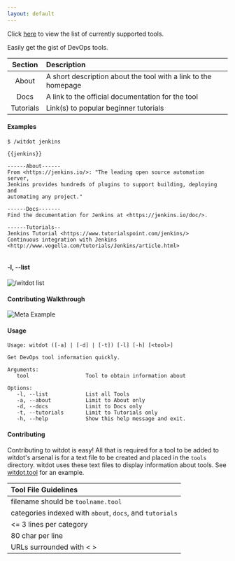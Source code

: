 ```yaml
---
layout: default
---
```


Click [here](tools) to view the list of currently supported tools.

Easily get the gist of DevOps tools.    
  
| Section | Description |
| :---:     |     :---      |
| About     | A short description about the tool with a link to the homepage |
| Docs      | A link to the official documentation for the tool |
| Tutorials | Link(s) to popular beginner tutorials |

#### Examples  
```
$ /witdot jenkins

{{jenkins}}

------About------
From <https://jenkins.io/>: "The leading open source automation server,
Jenkins provides hundreds of plugins to support building, deploying and
automating any project."

------Docs-------
Find the documentation for Jenkins at <https://jenkins.io/doc/>.

------Tutorials--
Jenkins Tutorial <https://www.tutorialspoint.com/jenkins/>
Continuous integration with Jenkins
<http://www.vogella.com/tutorials/Jenkins/article.html>


```  
  
#### -l, --list
![/witdot list](https://shanemacbride.github.io/misc/list.gif)  

#### Contributing Walkthrough  
![Meta Example](https://shanemacbride.github.io/misc/witdotWalkthrough.gif)  
  
#### Usage
```
Usage: witdot ([-a] | [-d] | [-t]) [-l] [-h] [<tool>]

Get DevOps tool information quickly.

Arguments:
   tool                  Tool to obtain information about

Options:
   -l, --list            List all Tools
   -a, --about           Limit to About only
   -d, --docs            Limit to Docs only
   -t, --tutorials       Limit to Tutorials only
   -h, --help            Show this help message and exit.
```
  
#### Contributing
Contributing to witdot is easy! All that is required for a tool to be added to witdot's arsenal is for a text file to be created and placed in the `tools` directory. witdot uses these text files to display information about tools. See [witdot.tool](https://github.com/liatrio/witdot/blob/master/tools/witdot.tool) for an example.
  
| Tool File Guidelines |
| :---     |
| filename should be `toolname.tool` |
| categories indexed with `about`, `docs`, and `tutorials` |
| <= 3 lines per category |
| 80 char per line |
| URLs surrounded with < > |


